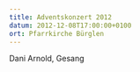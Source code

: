 ```yaml
---
title: Adventskonzert 2012
datum: 2012-12-08T17:00:00+0100
ort: Pfarrkirche Bürglen
---
```


Dani Arnold, Gesang
